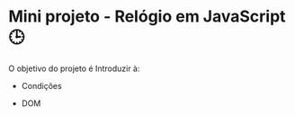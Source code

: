 # Mini projeto - Relógio em JavaScript :clock3:

O objetivo do projeto é Introduzir à:

- Condições

- DOM


